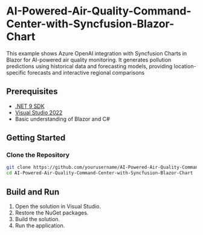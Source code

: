 # AI-Powered-Air-Quality-Command-Center-with-Syncfusion-Blazor-Chart
This example shows Azure OpenAI integration with Syncfusion Charts in Blazor for AI-powered air quality monitoring. It generates pollution predictions using historical data and forecasting models, providing location-specific forecasts and interactive regional comparisons

## Prerequisites

- [.NET 9 SDK](https://dotnet.microsoft.com/en-us/download/dotnet/9.0)
- [Visual Studio 2022](https://visualstudio.microsoft.com/vs/)
- Basic understanding of Blazor and C#

## Getting Started

### Clone the Repository

```bash
git clone https://github.com/yourusername/AI-Powered-Air-Quality-Command-Center-with-Syncfusion-Blazor-Chart.git
cd AI-Powered-Air-Quality-Command-Center-with-Syncfusion-Blazor-Chart
```

## Build and Run

1. Open the solution in Visual Studio.
2. Restore the NuGet packages.
3. Build the solution.
4. Run the application.
